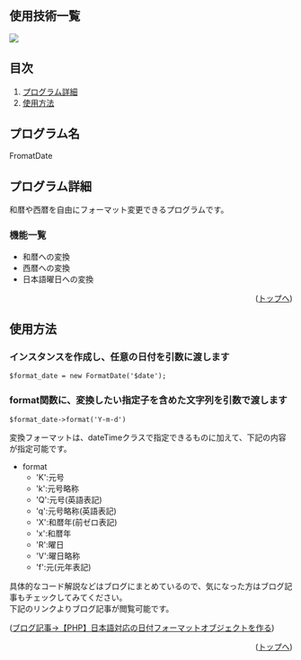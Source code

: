 <div id="top"></div>

## 使用技術一覧

<!-- シールド一覧 -->
<p style="display: inline">
  <img src="https://img.shields.io/badge/-Php-000000.svg?logo=php&style=for-the-badge">
</p>

## 目次

1. [プログラム詳細](#プログラム詳細)
2. [使用方法](#使用方法)

## プログラム名

FromatDate

<!-- プロジェクトについて -->

## プログラム詳細

和暦や西暦を自由にフォーマット変更できるプログラムです。

### 機能一覧

- 和暦への変換
- 西暦への変換
- 日本語曜日への変換

<p align="right">(<a href="#top">トップへ</a>)</p>

## 使用方法

### インスタンスを作成し、任意の日付を引数に渡します

`$format_date = new FormatDate('$date');`

### format関数に、変換したい指定子を含めた文字列を引数で渡します

`$format_date->format('Y-m-d')`

変換フォーマットは、dateTimeクラスで指定できるものに加えて、下記の内容が指定可能です。

- format
  - 'K':元号
  - 'k':元号略称
  - 'Q':元号(英語表記)
  - 'q':元号略称(英語表記)
  - 'X':和暦年(前ゼロ表記)
  - 'x':和暦年
  - 'R':曜日
  - 'V':曜日略称
  - 'f':元(元年表記)

 具体的なコード解説などはブログにまとめているので、気になった方はブログ記事もチェックしてみてください。<br>
 下記のリンクよりブログ記事が閲覧可能です。

<p align="left">(<a href="https://hide-log.net/created_formatdate">ブログ記事→【PHP】日本語対応の日付フォーマットオブジェクトを作る</a>)</p>

<p align="right">(<a href="#top">トップへ</a>)</p>
